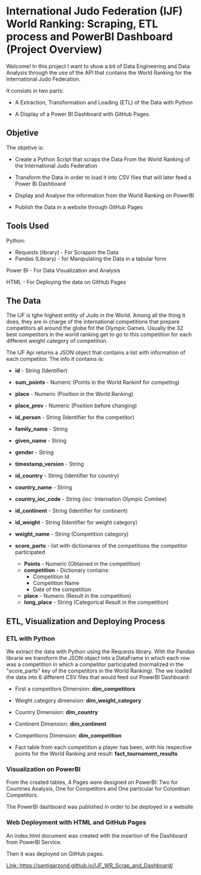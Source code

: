 # International Judo Federation (IJF) World Ranking: Scraping, ETL process and PowerBI Dashboard (Project Overview)

Welcome! In this project I want to show a bit of Data Engineering and Data Analysis through the use of the API that contains the World Ranking for the International Judo Federation.

It consists in two parts:

- A Extraction, Transformation and Loading (ETL) of the Data with Python

- A Display of a Power BI Dashboard with GitHub Pages.

## Objetive
The objetive is:

- Create a Python Script that scraps the Data From the World Ranking of the International Judo Federation 

- Transform the Data in order to load it into CSV files that will later feed a Power Bi Dashboard

- Display and Analyse the information from the World Ranking on PowerBI

- Publish the Data in a website through GitHub Pages


## Tools Used
Python:

- Requests (library) - For Scrappin the Data
- Pandas (Library) - for Manipulating the Data in a tabular form

Power BI - For Data Visualization and Analysis

HTML - For Deploying the data on GitHub Pages

## The Data
The IJF is tghe highest entity of Judo in the World. Among all the thing it does, they are in charge of the international competitions that prepare competitors all around the globe fot the Olympic Games. Usually the 32 best competitors in the world ranking get to go to this competition for each different weight category of competition.

The IJF Api returns a JSON object that contains a list with information of each competitor.
The info it contains is:

- **id** - String (Identifier)

- **sum_points** - Numeric (Points in the World Rankinf for competing)

- **place** - Numeric (Position in the World Ranking)

- **place_prev** - Numeric (Position before changing)

- **id_person** - String (Identifier for the competitor)

- **family_name** - String

- **given_name** - String

- **gender** - String

- **timestamp_version** - String

- **id_country** - String (Identifier for country)

- **country_name** - String

- **country_ioc_code** - String (ioc: Internation Olympic Comitee)

- **id_continent** - String (Identifier for continent)

- **id_weight** - String (Identifier for weight category)

- **weight_name** - String (Competition category)

- **score_parts** - list with dictionaries of the competitions the competitor participated

    - **Points** - Numeric (Obtained in the competition)
    - **competition** - Dictionary contains:
        - Competition Id
        - Competition Name
        - Date of the competition
    - **place** - Numeric (Result in the competition)
    - **long_place** - String (Categorical Result in the competition)

## ETL, Visualization and Deploying Process

### ETL with Python

We extract the data with Python using the Requests library. With the Pandas librarie we transform the JSON object into a DataFrame in which each row was a competition in which a competitor participated (normalized in the "score_parts" key of the competitors in the World Ranking). The we loaded the data into 6 different CSV files that would feed out PowerBI Dashboard:

- First a competitors Dimension: **dim_competitors**

- Weight category dimension: **dim_weight_category**

- Country Dimension: **dim_country**

- Continent Dimension: **dim_continent**

- Competitions Dimension: **dim_competition**

- Fact table from each competition a player has been, with his respective points for the World Ranking and result: **fact_tournament_results**

### Visualization on PowerBI

From the created tables, 4 Pages were designed on PowerBI: Two for Countries Analysis, One for Competitors and One particular for Colombian Competitors.

The PowerBI dashboard was published in order to be deployed in a website

### Web Deployment with HTML and GitHub Pages

An index.html document was created with the insertion of the Dashboard from PowerBI Service.

Then it was deployed on GitHub pages.

<a target="_blank" href="https://santigarzond.github.io/IJF_WR_Scrap_and_Dashboard/"> Link: https://santigarzond.github.io/IJF_WR_Scrap_and_Dashboard/</a> 